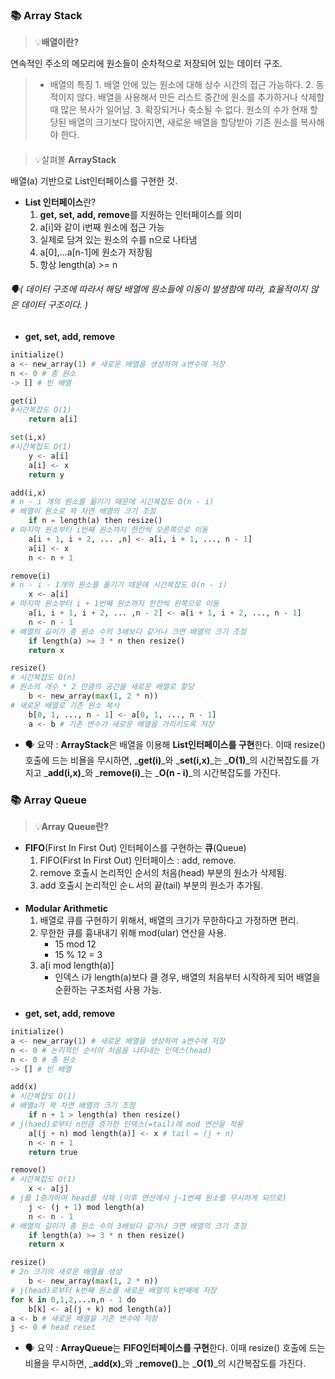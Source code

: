 ### 📚 Array Stack
>💡**배열이란?** 
>
연속적인 주소의 메모리에 원소들이 순차적으로 저장되어 있는 데이터 구조.
> * 배열의 특징
	1. 배열 안에 있는 원소에 대해 상수 시간의 접근 가능하다.
	2. 동적이지 않다. 배열을 사용해서 만든 리스트 중간에 원소를 추가하거나 삭제할 때 많은 복사가 일어남.
	3. 확장되거나 축소될 수 없다. 원소의 수가 현재 할당된 배열의 크기보다 많아지면, 새로운 배열을 할당받아 기존 원소를 복사해야 한다.
####   
>💡살펴볼 **ArrayStack**
>
배열(a) 기반으로 List인터페이스를 구현한 것.
* **List 인터페이스**란?
	1. **get, set, add, remove**를 지원하는 인터페이스를 의미
    2. a[i]와 같이 i번째 원소에 접근 가능
    3. 실제로 담겨 있는 원소의 수를 n으로 나타냄
    4. a[0],...a[n-1]에 원소가 저장됨
    5. 항상 length(a) >= n
###### 🗣️( 데이터 구조에 따라서 해당 배열에 원소들에 이동이 발생함에 따라, 효율적이지 않은 데이터 구조이다. )
* **get, set, add, remove**
```py
initialize()
a <- new_array(1) # 새로운 배열을 생성하여 a변수에 저장
n <- 0 # 총 원소 
-> [] # 빈 배열
```
```py
get(i)
#시간복잡도 O(1) 
	return a[i] 
```
```py
set(i,x)
#시간복잡도 O(1)
	y <- a[i]
	a[i] <- x
	return y
```
```py
add(i,x)
# n - i 개의 원소를 옮기기 때문에 시간복잡도 O(n - i)
# 배열이 원소로 꽉 차면 배열의 크기 조정
	if n = length(a) then resize()
# 마지막 원소부터 i번째 원소까지 한칸씩 오른쪽으로 이동
	a[i + 1, i + 2, ... ,n] <- a[i, i + 1, ..., n - 1]
	a[i] <- x
	n <- n + 1
```
```py
remove(i)
# n - i - 1개의 원소를 옮기기 때문에 시간복잡도 O(n - i)
	x <- a[i]
# 마지막 원소부터 i + 1번째 원소까지 한칸씩 왼쪽으로 이동
	a[i, i + 1, i + 2, ... ,n - 2] <- a[i + 1, i + 2, ..., n - 1]
    n <- n - 1
# 배열의 길이가 총 원소 수의 3배보다 같거나 크면 배열의 크기 조정
	if length(a) >= 3 * n then resize()
    return x
```
```py
resize()
# 시간복잡도 O(n)
# 원소의 개수 * 2 만큼의 공간을 새로운 배열로 할당
	b <- new_array(max(1, 2 * n))
# 새로운 배열로 기존 원소 복사
	b[0, 1, ..., n - 1] <- a[0, 1, ..., n - 1]
    a <- b # 기존 변수가 새로운 배열을 가리키도록 저장 
```
* 🗣️ 요약 : 
**ArrayStack**은 배열을 이용해 **List인터페이스를 구현**한다. 이때 resize() 호출에 드는 비욜을 무시하면, _**get(i)**_와 _**set(i,x)**_는 _**O(1)**_의 시간복잡도를 가지고 _**add(i,x)**_와 _**remove(i)**_는 _**O(n - i)**_의 시간복잡도를 가진다.
####

### 📚 Array Queue
>💡**Array Queue란?** 
>
* **FIFO**(First In First Out) 인터페이스를 구현하는 **큐**(Queue)
	1. FIFO(First In First Out) 인터페이스 : add, remove.
	2. remove 호출시 논리적인 순서의 처음(head) 부분의 원소가 삭제됨.
	3. add 호출시 논리적인 순ㄴ서의 끝(tail) 부분의 원소가 추가됨.
####    
* **Modular Arithmetic**
	1. 배열로 큐를 구현하기 위해서, 배열의 크기가 무한하다고 가정하면 편리.
    2. 무한한 큐를 흉내내기 위해 mod(ular) 연산을 사용.
        * 15 mod 12
    	* 15 % 12 = 3
    3. a[i mod length(a)]
    	* 인덱스 i가 length(a)보다 클 경우, 배열의 처음부터 시작하게 되어 배열을 순환하는 구조처럼 사용 가능.
####
* **get, set, add, remove**
```py
initialize()
a <- new_array(1) # 새로운 배열을 생성하여 a변수에 저장
n <- 0 # 논리적인 순서의 처음을 나타내는 인덱스(head)
n <- 0 # 총 원소 
-> [] # 빈 배열
```
```py
add(x)
# 시간복잡도 O(1)
# 배열a가 꽉 차면 배열의 크기 조정
	if n + 1 > length(a) then resize()
# j(haed)로부터 n만큼 증가한 인덱스(=tail)에 mod 연산을 적용
	a[(j + n) mod length(a)] <- x # tail = (j + n)
	n <- n + 1
	return true
```
```py
remove()
# 시간복잡도 O(1)
	x <- a[j]
# j를 1증가하여 head를 삭제 (이후 연산에서 j-1번째 원소를 무시하게 되므로)
	j <- (j + 1) mod length(a)
    n <- n - 1
# 배열의 길이가 총 원소 수의 3배보다 같거나 크면 배열의 크기 조정
	if length(a) >= 3 * n then resize()
    return x
```
```py
resize()
# 2n 크기의 새로운 배열을 생성
	b <- new_array(max(1, 2 * n))
# j(head)로부터 k번째 원소를 새로운 배열의 k번째에 저장
for k in 0,1,2,...n,n - 1 do
	b[k] <- a[(j + k) mod length(a)]
a <- b # 새로운 배열을 기존 변수에 저장
j <- 0 # head reset
```
* 🗣️ 요약 : 
**ArrayQueue**는 **FIFO인터페이스를 구현**한다. 이때 resize() 호출에 드는 비욜을 무시하면, _**add(x)**_와 _**remove()**_는 _**O(1)**_의 시간복잡도를 가진다.
###
